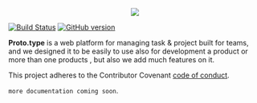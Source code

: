 <p align="center">
  <img src="https://i.imgur.com/yPy0yoJ.png">
</p>

[![Build Status](https://travis-ci.org/Javanixus/proto.type.svg?branch=master)](https://travis-ci.org/Javanixus/proto.type)
[![GitHub version](https://badge.fury.io/gh/Javanixus%2Fproto.type@2x.png)](https://badge.fury.io/gh/Javanixus%2Fproto.type)

**Proto.type** is a web platform for managing task & project built for teams, and we designed it to be easily to use also for development a product or more than one products , but also we add much features on it.


This project adheres to the Contributor Covenant [code of conduct](CODE_OF_CONDUCT.md).

`more documentation coming soon`.

